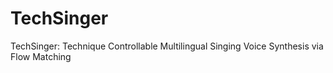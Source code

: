 # TechSinger
TechSinger: Technique Controllable Multilingual Singing Voice Synthesis via Flow Matching
